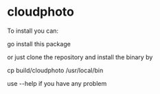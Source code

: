 # cloudphoto

To install you can:
  
  go install this package
  
  or just clone the repository and install the binary by 
  
  cp build/cloudphoto /usr/local/bin

  use --help if you have any problem
